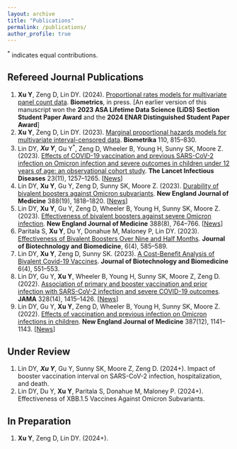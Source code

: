 ```yaml
---
layout: archive
title: "Publications"
permalink: /publications/
author_profile: true
---
```


<sup>*</sup> indicates equal contributions.

## Refereed Journal Publications
1. **Xu Y**, Zeng D, Lin DY. (2024). [Proportional rates models for multivariate panel count data](https://academic.oup.com/biometrics/article/80/1/ujad011/7595108). **Biometrics**, in press. [An earlier version of this manuscript won the **2023 ASA Lifetime Data Science (LiDS) Section Student Paper Award** and the **2024 ENAR Distinguished Student Paper Award**]
2. **Xu Y**, Zeng D, Lin DY. (2023). [Marginal proportional hazards models for multivariate interval-censored data](https://academic.oup.com/biomet/article-abstract/110/3/815/6794202). **Biometrika** 110, 815–830.
3. Lin DY<sup>*</sup>, **Xu Y**<sup>*</sup>, Gu Y<sup>*</sup>, Zeng D, Wheeler B, Young H, Sunny SK, Moore Z. (2023). [Effects of COVID-19 vaccination and previous SARS-CoV-2 infection on Omicron infection and severe outcomes in children under 12 years of age: an observational cohort study](https://www.thelancet.com/journals/laninf/article/PIIS1473-3099(23)00272-4/fulltext). **The Lancet Infectious Diseases** 23(11), 1257–1265. \[[News](https://www.altmetric.com/details/150195124/news?src=bookmarklet)\]
4. Lin DY, **Xu Y**, Gu Y, Zeng D, Sunny SK, Moore Z. (2023). [Durability of bivalent boosters against Omicron subvariants](https://www.nejm.org/doi/full/10.1056/NEJMc2302462). **New England Journal of Medicine** 388(19), 1818–1820. \[[News](https://www.altmetric.com/details/145643558/news?src=bookmarklet)\]
5. Lin DY, **Xu Y**, Gu Y, Zeng D, Wheeler B, Young H, Sunny SK, Moore Z. (2023). [Effectiveness of bivalent boosters against severe Omicron infection](https://www.nejm.org/doi/full/10.1056/NEJMc2215471). **New England Journal of Medicine** 388(8), 764–766. \[[News](https://www.altmetric.com/details/141787740/news?src=bookmarklet)\]
6. Paritala S, **Xu Y**, Du Y, Donahue M, Maloney P, Lin DY. (2023). [Effectiveness of Bivalent Boosters Over Nine and Half Months](https://www.fortunejournals.com/articles/effectiveness-of-bivalent-boosters-over-nine-and-half-months.html). **Journal of Biotechnology and Biomedicine**, 6(4), 585–589.
7. Lin DY, **Xu Y**, Zeng D, Sunny SK. (2023). [A Cost-Benefit Analysis of Bivalent Covid-19 Vaccines](https://www.fortunejournals.com/articles/a-costbenefit-analysis-of-bivalent-covid19-vaccines.html). **Journal of Biotechnology and Biomedicine** 6(4), 551–553.
8. Lin DY, Gu Y, **Xu Y**, Wheeler B, Young H, Sunny SK, Moore Z, Zeng D. (2022). [Association of primary and booster vaccination and prior infection with SARS-CoV-2 infection and severe COVID-19 outcomes](https://jamanetwork.com/journals/jama/article-abstract/2796893). **JAMA** 328(14), 1415–1426. \[[News](https://www.altmetric.com/details/136446237/news?src=bookmarklet)\]
9. Lin DY, Gu Y, **Xu Y**, Zeng D, Wheeler B, Young H, Sunny SK, Moore Z. (2022). [Effects of vaccination and previous infection on Omicron infections in children](https://www.nejm.org/doi/full/10.1056/NEJMc2209371). **New England Journal of Medicine** 387(12), 1141–1143. \[[News](https://www.altmetric.com/details/135646402/news?src=bookmarklet)\]

## Under Review
1. Lin DY<sup>*</sup>, **Xu Y**<sup>*</sup>, Gu Y, Sunny SK, Moore Z, Zeng D. (2024+). Impact of booster vaccination interval on SARS-CoV-2 infection, hospitalization, and death.
2. Lin DY, Du Y, **Xu Y**, Paritala S, Donahue M, Maloney P. (2024+). Effectiveness of XBB.1.5 Vaccines Against Omicron Subvariants.

## In Preparation
1. **Xu Y**, Zeng D, Lin DY. (2024+). 
